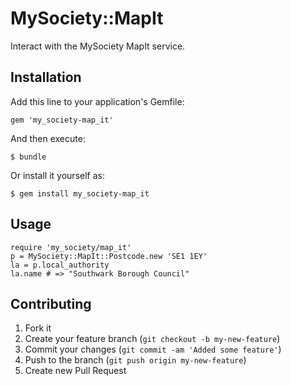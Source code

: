 # MySociety::MapIt

Interact with the MySociety MapIt service.


## Installation

Add this line to your application's Gemfile:

    gem 'my_society-map_it'

And then execute:

    $ bundle

Or install it yourself as:

    $ gem install my_society-map_it


## Usage

    require 'my_society/map_it'
    p = MySociety::MapIt::Postcode.new 'SE1 1EY'
    la = p.local_authority
    la.name # => "Southwark Borough Council"


## Contributing

1. Fork it
2. Create your feature branch (`git checkout -b my-new-feature`)
3. Commit your changes (`git commit -am 'Added some feature'`)
4. Push to the branch (`git push origin my-new-feature`)
5. Create new Pull Request

